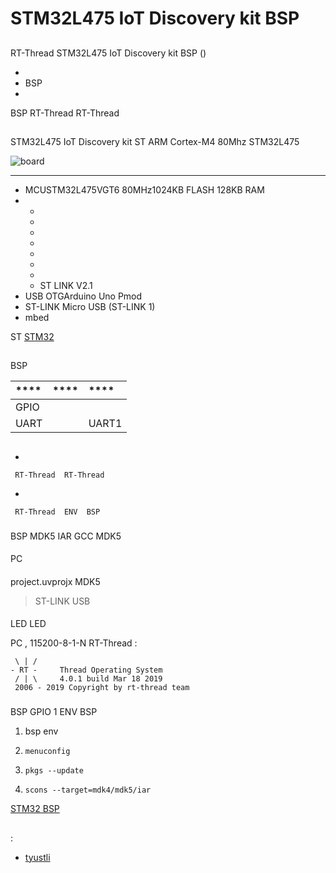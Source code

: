 # STM32L475 IoT Discovery kit BSP 

## 

 RT-Thread  STM32L475 IoT Discovery kit BSP () 



- 
- BSP 
- 

 BSP RT-Thread  RT-Thread 

## 

STM32L475 IoT Discovery kit  ST  ARM Cortex-M4  80Mhz STM32L475 



![board](figures/board.png)

 **** 

- MCUSTM32L475VGT6 80MHz1024KB FLASH 128KB RAM
- 
  - 
  - 
  - 
  - 
  - 
  - 
  - 
  -  ST LINK V2.1 
- USB OTGArduino Uno  Pmod 
- ST-LINK Micro USB (ST-LINK  1)
-  mbed

ST [STM32 ](https://www.st.com/en/evaluation-tools/b-l475e-iot01a.html)

## 

 BSP 

| ****      | **** | ****                              |
| :----------------- | :----------: | :------------------------------------- |
| GPIO              |          |                                      |
| UART              |          |     UART1                                 |

## 



- 

     RT-Thread  RT-Thread 

- 

     RT-Thread  ENV  BSP 


### 

 BSP  MDK5  IAR  GCC  MDK5 

#### 

 PC

#### 

 project.uvprojx  MDK5 

>  ST-LINK  USB 

#### 

 LED  LED 

 PC , 115200-8-1-N RT-Thread :


```
 \ | /
- RT -     Thread Operating System
 / | \     4.0.1 build Mar 18 2019
 2006 - 2019 Copyright by rt-thread team
```
### 

 BSP  GPIO  1   ENV  BSP 

1.  bsp  env 

2. `menuconfig`

3. `pkgs --update`

4. `scons --target=mdk4/mdk5/iar` 

 [STM32  BSP ](../docs/STM32BSP.md)

## 



## 

:

- [tyustli](https://github.com/tyustli)